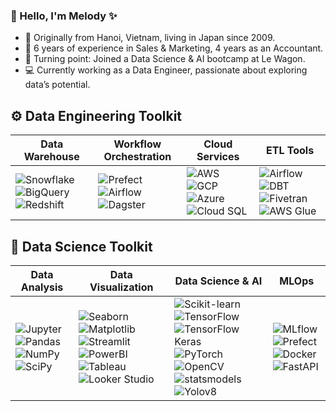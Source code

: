 ### 👋 Hello, I'm Melody ✨

<!--
**Mldng/Mldng** is a ✨ _special_ ✨ repository because its `README.md` (this file) appears on your GitHub profile.

Here are some ideas to get you started:

- 🔭 I’m currently working on ...
- 🌱 I’m currently learning ...
- 👯 I’m looking to collaborate on ...
- 🤔 I’m looking for help with ...
- 💬 Ask me about ...
- 📫 How to reach me: ...
- 😄 Pronouns: ...
- ⚡ Fun fact: ...
-->

<!--
🇻🇳 Hailing from Vietnam with deep ties to Japan 🇯🇵, where I've called home for nearly 14 years. My journey in Japan began in 2009 when I enrolled at Ritsumeikan Asia Pacific University in Oita, Kyushu island. The allure of Oita was so strong that I decided to stay after graduation. During my time there, I had the privilege of working at Wancher Inc., where I served as a sales manager and led the marketing team, focusing on managing e-commerce online stores selling Japanese writing instruments.

🏙️ A new adventure beckoned, leading me to Tokyo, where I transitioned into an accountant role at Bollore Logistics, a renowned French logistics company. Here, I managed accounts receivable and accounts payable, gaining invaluable experience.

👩‍👧‍👦 My journey took an exciting turn when I welcomed my second child, and during my childcare leave, I stumbled upon the captivating world of data science. This led me to embark on a transformative nine-week data science bootcamp at Le Wagon, where I acquired invaluable knowledge and skills.

🚀 The highlight of this journey was our final project, Siesta Sentry: a Drowsiness Detector, which I developed with my talented teammates. It revealed the limitless possibilities of data. Now, I'm poised to continue this remarkable voyage, exploring the boundless potential of data to reshape our world. Let's connect and explore together! 📊🌐
-->
- 🏡 Originally from Hanoi, Vietnam, living in Japan since 2009.
- 💼 6 years of experience in Sales & Marketing, 4 years as an Accountant.
- 🚀 Turning point: Joined a Data Science & AI bootcamp at Le Wagon.
- 💻 Currently working as a Data Engineer, passionate about exploring data’s potential.


## ⚙️ Data Engineering Toolkit

| Data Warehouse                                                                 | Workflow Orchestration                                                        | Cloud Services                                                                 | ETL Tools                                                                 |
|-------------------------------------------------------------------------------|-------------------------------------------------------------------------------|--------------------------------------------------------------------------------|----------------------------------------------------------------------------|
| ![Snowflake](https://img.shields.io/badge/-Snowflake-29B5E8?style=flat-square&logo=snowflake&logoColor=white) ![BigQuery](https://img.shields.io/badge/-BigQuery-4285F4?style=flat-square&logo=google-cloud&logoColor=white) ![Redshift](https://img.shields.io/badge/-Redshift-8C4FFF?style=flat-square&logo=amazon-aws&logoColor=white) | ![Prefect](https://img.shields.io/badge/-Prefect-292D3E?style=flat-square&logo=prefect&logoColor=white) ![Airflow](https://img.shields.io/badge/-Airflow-017CEE?style=flat-square&logo=apache-airflow&logoColor=white) ![Dagster](https://img.shields.io/badge/-Dagster-FFB500?style=flat-square&logo=dagster&logoColor=white) | ![AWS](https://img.shields.io/badge/-AWS-232F3E?style=flat-square&logo=amazon-aws&logoColor=white) ![GCP](https://img.shields.io/badge/-Google_Cloud-4285F4?style=flat-square&logo=google-cloud&logoColor=white) ![Azure](https://img.shields.io/badge/-Azure-0078D4?style=flat-square&logo=microsoft-azure&logoColor=white) ![Cloud SQL](https://img.shields.io/badge/-Cloud_SQL-4285F4?style=flat-square&logo=google-cloud&logoColor=white) |![Airflow](https://img.shields.io/badge/-Apache%20Airflow-017CEE?style=flat-square&logo=apache-airflow&logoColor=white) ![DBT](https://img.shields.io/badge/-DBT-FC4401?style=flat-square&logo=dbt&logoColor=white) ![Fivetran](https://img.shields.io/badge/-Fivetran-0077FF?style=flat-square&logo=fivetran&logoColor=white) ![AWS Glue](https://img.shields.io/badge/-AWS%20Glue-232F3E?style=flat-square&logo=amazon-aws&logoColor=white) |

## 🧬 Data Science Toolkit

| Data Analysis                                                                 | Data Visualization                                                             | Data Science & AI                                                                    | MLOps                                     |
|-------------------------------------------------------------------------------|--------------------------------------------------------------------------------|-------------------------------------------------------------------------------------|------------------------------------------|
|![Jupyter](https://img.shields.io/badge/-Jupyter-F37626?style=flat-square&logo=jupyter&logoColor=white) ![Pandas](https://img.shields.io/badge/-Pandas-150458?style=flat-square&logo=pandas&logoColor=white) ![NumPy](https://img.shields.io/badge/-NumPy-013243?style=flat-square&logo=numpy&logoColor=white) ![SciPy](https://img.shields.io/badge/-SciPy-8CAAE6?style=flat-square&logo=scipy&logoColor=white) | ![Seaborn](https://img.shields.io/badge/-Seaborn-6BA1AE?style=flat-square&logo=python&logoColor=white) ![Matplotlib](https://img.shields.io/badge/-matplotlib-11557C?style=flat-square&logo=python&logoColor=white) ![Streamlit](https://img.shields.io/badge/-Streamlit-FF4B4B?style=flat-square&logo=streamlit&logoColor=white) ![PowerBI](https://img.shields.io/badge/-Power_BI_&_DAX-F2C811?style=flat-square&logo=powerbi&logoColor=black) ![Tableau](https://img.shields.io/badge/-Tableau-E97627?style=flat-square&logo=tableau&logoColor=white) ![Looker Studio](https://img.shields.io/badge/-Looker_Studio-4285F4?style=flat-square&logo=google-cloud&logoColor=white) |![Scikit-learn](https://img.shields.io/badge/-Scikit--learn-F7931E?style=flat-square&logo=scikit-learn&logoColor=white) ![TensorFlow](https://img.shields.io/badge/-TensorFlow-FF6F00?style=flat-square&logo=tensorflow&logoColor=white) ![TensorFlow Keras](https://img.shields.io/badge/-TensorFlow_Keras-FF6F00?style=flat-square&logo=keras&logoColor=white) ![PyTorch](https://img.shields.io/badge/-PyTorch-EE4C2C?style=flat-square&logo=pytorch&logoColor=white) ![OpenCV](https://img.shields.io/badge/-OpenCV-5C3EE8?style=flat-square&logo=opencv&logoColor=white) ![statsmodels](https://img.shields.io/badge/-statsmodels-009688?style=flat-square&logo=python&logoColor=white) ![Yolov8](https://img.shields.io/badge/-YOLOv8-0095FF?style=flat-square&logo=python&logoColor=white) | ![MLflow](https://img.shields.io/badge/-MLflow-0194E2?style=flat-square&logo=mlflow&logoColor=white) ![Prefect](https://img.shields.io/badge/-Prefect-292D3E?style=flat-square&logo=prefect&logoColor=white) ![Docker](https://img.shields.io/badge/-Docker-2496ED?style=flat-square&logo=docker&logoColor=white) ![FastAPI](https://img.shields.io/badge/-FastAPI-009688?style=flat-square&logo=fastapi&logoColor=white)|

<!--
## 📊 GitHub Stats

![Melody's GitHub Stats](https://github-readme-stats.vercel.app/api?username=Mldng&show_icons=true&theme=radical)
![Top Languages](https://github-readme-stats.vercel.app/api/top-langs/?username=Mldng&layout=compact&theme=radical)
-->
